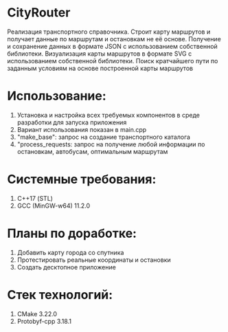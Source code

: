 # CityRouter
Реализация транспортного справочника. Строит карту маршрутов и получает данные по маршрутам и остановкам не её основе.
Получение и сохранение данных в формате JSON с использованием собственной библиотеки.
Визуализация карты маршрутов в формате SVG с использованием собственной библиотеки.
Поиск кратчайшего пути по заданным условиям на основе построенной карты маршрутов

# Использование:
1. Установка и настройка всех требуемых компонентов в среде разработки для запуска приложения
2. Вариант использования показан в main.cpp
3. "make_base": запрос на создание транспортного каталога
4. "process_requests: запрос на получение любой информации по остановкам, автобусам, оптимальным маршрутам

# Системные требования:
1. С++17 (STL)
2. GCC (MinGW-w64) 11.2.0

# Планы по доработке:
1. Добавить карту города со спутника
2. Протестировать реальные координаты и остановки
3. Создать десктопное приложение

# Стек технологий:
1. CMake 3.22.0
2. Protobyf-cpp 3.18.1
